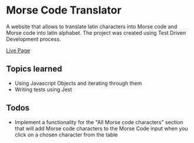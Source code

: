 # Morse Code Translator
A website that allows to translate latin characters into Morse code and Morse code into latin alphabet. The project was created using Test Driven Development process.

[Live Page](https://martynakr.github.io/morse-code-translator/)

## Topics learned
- Using Javascript Objects and iterating through them
- Writing tests using Jest

## Todos
- Implement a functionality for the "All Morse code characters" section that will add Morse code characters to the Morse Code input when you click on a chosen character from the table
